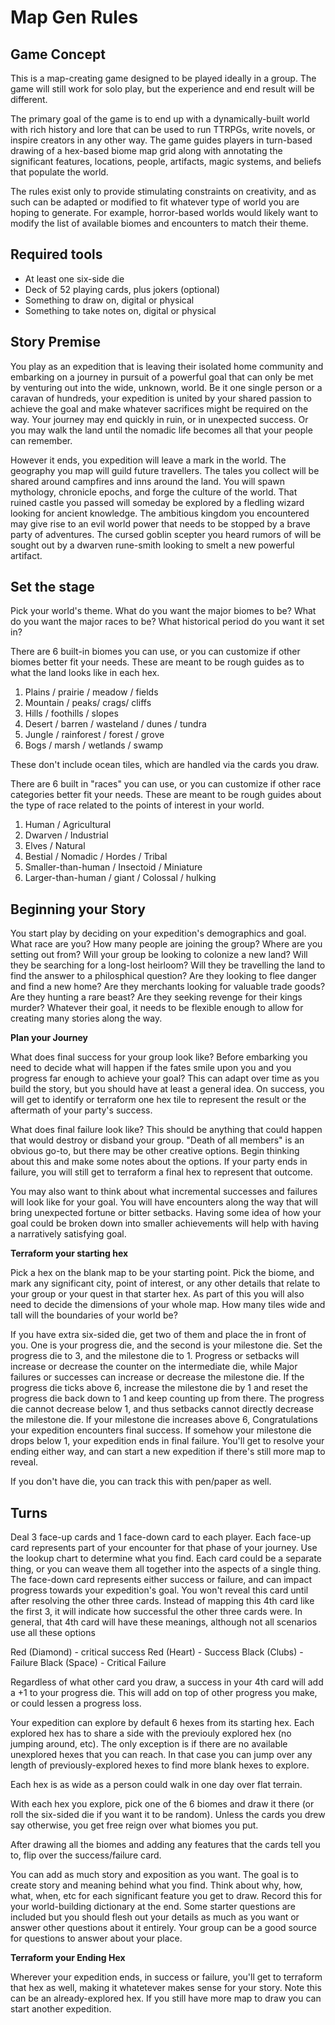 # Map Gen Rules

## Game Concept

This is a map-creating game designed to be played ideally in a group. The game will still work for solo play, but the experience and end result will be different.

The primary goal of the game is to end up with a dynamically-built world with rich history and lore that can be used to run TTRPGs, write novels, or inspire creators in any other way. The game guides players in turn-based drawing of a hex-based biome map grid along with annotating the significant features, locations, people, artifacts, magic systems, and beliefs that populate the world.

The rules exist only to provide stimulating constraints on creativity, and as such can be adapted or modified to fit whatever type of world you are hoping to generate. For example, horror-based worlds would likely want to modify the list of available biomes and encounters to match their theme.

## Required tools

- At least one six-side die
- Deck of 52 playing cards, plus jokers (optional)
- Something to draw on, digital or physical
- Something to take notes on, digital or physical

## Story Premise

You play as an expedition that is leaving their isolated home community and embarking on a journey in pursuit of a powerful goal that can only be met by venturing out into the wide, unknown, world. Be it one single person or a caravan of hundreds, your expedition is united by your shared passion to achieve the goal and make whatever sacrifices might be required on the way. Your journey may end quickly in ruin, or in unexpected success. Or you may walk the land until the nomadic life becomes all that your people can remember.

However it ends, you expedition will leave a mark in the world. The geography you map will guild future travellers. The tales you collect will be shared around campfires and inns around the land. You will spawn mythology, chronicle epochs, and forge the culture of the world. That ruined castle you passed will someday be explored by a fledling wizard looking for ancient knowledge. The ambitious kingdom you encountered may give rise to an evil world power that needs to be stopped by a brave party of adventures. The cursed goblin scepter you heard rumors of will be sought out by a dwarven rune-smith looking to smelt a new powerful artifact.

## Set the stage

Pick your world's theme. What do you want the major biomes to be? What do you want the major races to be? What historical period do you want it set in?

There are 6 built-in biomes you can use, or you can customize if other biomes better fit your needs. These are meant to be rough guides as to what the land looks like in each hex.

1. Plains / prairie / meadow / fields
2. Mountain / peaks/ crags/ cliffs
3. Hills / foothills / slopes
4. Desert / barren / wasteland / dunes / tundra
5. Jungle / rainforest / forest / grove
6. Bogs / marsh / wetlands / swamp

These don't include ocean tiles, which are handled via the cards you draw.

There are 6 built in "races" you can use, or you can customize if other race categories better fit your needs. These are meant to be rough guides about the type of race related to the points of interest in your world.

1. Human / Agricultural
2. Dwarven / Industrial
3. Elves / Natural
4. Bestial / Nomadic / Hordes / Tribal
5. Smaller-than-human / Insectoid / Miniature
6. Larger-than-human / giant / Colossal / hulking

## Beginning your Story

You start play by deciding on your expedition's demographics and goal. What race are you? How many people are joining the group? Where are you setting out from? Will your group be looking to colonize a new land? Will they be searching for a long-lost heirloom? Will they be travelling the land to find the answer to a philosphical question? Are they looking to flee danger and find a new home? Are they merchants looking for valuable trade goods? Are they hunting a rare beast? Are they seeking revenge for their kings murder? Whatever their goal, it needs to be flexible enough to allow for creating many stories along the way.

**Plan your Journey**

What does final success for your group look like? Before embarking you need to decide what will happen if the fates smile upon you and you progress far enough to achieve your goal? This can adapt over time as you build the story, but you should have at least a general idea. On success, you will get to identify or terraform one hex tile to represent the result or the aftermath of your party's success.

What does final failure look like? This should be anything that could happen that would destroy or disband your group. "Death of all members" is an obvious go-to, but there may be other creative options. Begin thinking about this and make some notes about the options. If your party ends in failure, you will still get to terraform a final hex to represent that outcome.

You may also want to think about what incremental successes and failures will look like for your goal. You will have encounters along the way that will bring unexpected fortune or bitter setbacks. Having some idea of how your goal could be broken down into smaller achievements will help with having a narratively satisfying goal.

**Terraform your starting hex**

Pick a hex on the blank map to be your starting point. Pick the biome, and mark any significant city, point of interest, or any other details that relate to your group or your quest in that starter hex. As part of this you will also need to decide the dimensions of your whole map. How many tiles wide and tall will the boundaries of your world be?

If you have extra six-sided die, get two of them and place the in front of you. One is your progress die, and the second is your milestone die. Set the progress die to 3, and the milestone die to 1. Progress or setbacks will increase or decrease the counter on the intermediate die, while Major failures or successes can increase or decrease the milestone die. If the progress die ticks above 6, increase the milestone die by 1 and reset the progress die back down to 1 and keep counting up from there. The progress die cannot decrease below 1, and thus setbacks cannot directly decrease the milestone die. If your milestone die increases above 6, Congratulations your expedition encounters final success. If somehow your milestone die drops below 1, your expedition ends in final failure. You'll get to resolve your ending either way, and can start a new expedition if there's still more map to reveal.

If you don't have die, you can track this with pen/paper as well.

## Turns

Deal 3 face-up cards and 1 face-down card to each player. Each face-up card represents part of your encounter for that phase of your journey. Use the lookup chart to determine what you find. Each card could be a separate thing, or you can weave them all together into the aspects of a single thing. The face-down card represents either success or failure, and can impact progress towards your expedition's goal. You won't reveal this card until after resolving the other three cards. Instead of mapping this 4th card like the first 3, it will indicate how successful the other three cards were. In general, that 4th card will have these meanings, although not all scenarios use all these options

Red (Diamond) - critical success
Red (Heart) - Success
Black (Clubs) - Failure
Black (Space) - Critical Failure

Regardless of what other card you draw, a success in your 4th card will add a +1 to your progress die. This will add on top of other progress you make, or could lessen a progress loss.

Your expedition can explore by default 6 hexes from its starting hex. Each explored hex has to share a side with the previouly explored hex (no jumping around, etc). The only exception is if there are no available unexplored hexes that you can reach. In that case you can jump over any length of previously-explored hexes to find more blank hexes to explore.

Each hex is as wide as a person could walk in one day over flat terrain.

With each hex you explore, pick one of the 6 biomes and draw it there (or roll the six-sided die if you want it to be random). Unless the cards you drew say otherwise, you get free reign over what biomes you put.

After drawing all the biomes and adding any features that the cards tell you to, flip over the success/failure card.

You can add as much story and exposition as you want. The goal is to create story and meaning behind what you find. Think about why, how, what, when, etc for each significant feature you get to draw. Record this for your world-building dictionary at the end. Some starter questions are included but you should flesh out your details as much as you want or answer other questions about it entirely. Your group can be a good source for questions to answer about your place.

**Terraform your Ending Hex**

Wherever your expedition ends, in success or failure, you'll get to terraform that hex as well, making it whatetever makes sense for your story. Note this can be an already-explored hex. If you still have more map to draw you can start another expedition.


